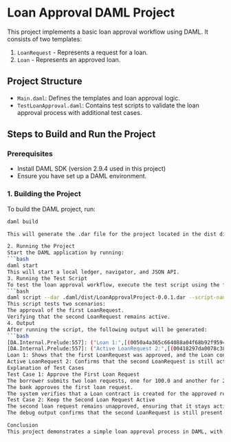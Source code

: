 # Loan Approval DAML Project

This project implements a basic loan approval workflow using DAML. It consists of two templates:
1. `LoanRequest` - Represents a request for a loan.
2. `Loan` - Represents an approved loan.

## Project Structure

- `Main.daml`: Defines the templates and loan approval logic.
- `TestLoanApproval.daml`: Contains test scripts to validate the loan approval process with additional test cases.

## Steps to Build and Run the Project

### Prerequisites
- Install DAML SDK (version 2.9.4 used in this project)
- Ensure you have set up a DAML environment.

### 1. Building the Project
To build the DAML project, run:
```bash
daml build

This will generate the .dar file for the project located in the dist directory.

2. Running the Project
Start the DAML application by running:
```bash
daml start
This will start a local ledger, navigator, and JSON API.
3. Running the Test Script
To test the loan approval workflow, execute the test script using the following command:
```bash
daml script --dar .daml/dist/LoanApprovalProject-0.0.1.dar --script-name TestLoanApproval:testLoanApproval --ide-ledger
This script tests two scenarios:
The approval of the first LoanRequest.
Verifying that the second LoanRequest remains active.
4. Output
After running the script, the following output will be generated:
```bash
[DA.Internal.Prelude:557]: ("Loan 1:",[(0050a4a365c664088a04f68b92f9594199c2a7f10ed8effe0cd048a980b3dbc21f,Loan {borrower = 'Borrower', bank = 'Bank', amount = 100.0})])
[DA.Internal.Prelude:557]: ("Active LoanRequest 2:",[(00418297da0078c38edd349bf27d249a5b40ab516c83eb0b3830bd4cd8242dd04c,LoanRequest {borrower = 'Borrower', bank = 'Bank', amount = 200.0})])
Loan 1: Shows that the first LoanRequest was approved, and the Loan contract was created with a loan amount of 100.0.
Active LoanRequest 2: Confirms that the second LoanRequest is still active, with a loan amount of 200.0.
Explanation of Test Cases
Test Case 1: Approve the First Loan Request
The borrower submits two loan requests, one for 100.0 and another for 200.0.
The bank approves the first loan request.
The system verifies that a Loan contract is created for the approved request.
Test Case 2: Keep the Second Loan Request Active
The second loan request remains unapproved, ensuring that it stays active on the ledger.
The debug output confirms that the second LoanRequest is still present.

Conclusion
This project demonstrates a simple loan approval process in DAML, with tests to ensure that requests can be approved or remain active based on the workflow logic.
